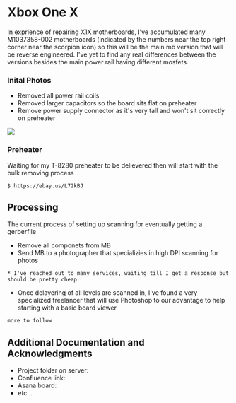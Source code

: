 # Xbox One X

In exprience of repairing X1X motherboards, I've accumulated many M1037358-002 motherboards (indicated by the numbers near the top right corner near the scorpion icon) so this will be the main mb version that will be reverse engineered. I've yet to find any real differences between the versions besides the main power rail having different mosfets.

### Inital Photos

* Removed all power rail coils
* Removed larger capacitors so the board sits flat on preheater
* Remove power supply connector as it's very tall and won't sit correctly on preheater

![](images/002-1.jpg)

### Preheater

Waiting for my T-8280 preheater to be delievered then will start with the bulk removing process

```
$ https://ebay.us/L72kBJ
```

## Processing

The current process of setting up scanning for eventually getting a gerberfile

* Remove all componets from MB
* Send MB to a photographer that specializies in high DPI scanning for photos 
```
* I've reached out to many services, waiting till I get a response but should be pretty cheap
```
* Once delayering of all levels are scanned in, I've found a very specialized freelancer that will use Photoshop to our advantage to help starting with a basic board viewer 
```
more to follow
```

## Additional Documentation and Acknowledgments

* Project folder on server:
* Confluence link:
* Asana board:
* etc...